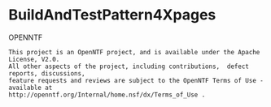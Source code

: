 BuildAndTestPattern4Xpages
==========================

OPENNTF

    This project is an OpenNTF project, and is available under the Apache License, V2.0.  
    All other aspects of the project, including contributions,  defect reports, discussions, 
    feature requests and reviews are subject to the OpenNTF Terms of Use - available at 
    http://openntf.org/Internal/home.nsf/dx/Terms_of_Use .  
